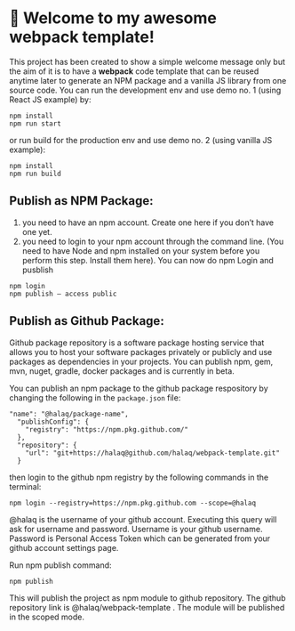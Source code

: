 # 🚀 Welcome to my awesome webpack template!

This project has been created to show a simple welcome message only but the aim of it is to have a **webpack** code template that can be reused anytime later to generate an NPM package and a vanilla JS library from one source code. You can run the development env and use demo no. 1 (using React JS example) by:

```
npm install
npm run start
```

or run build for the production env and use demo no. 2 (using vanilla JS example):

```
npm install
npm run build
```

## Publish as NPM Package:

1. you need to have an npm account. Create one here if you don’t have one yet.
2. you need to login to your npm account through the command line. (You need to have Node and npm installed on your system before you perform this step. Install them here). You can now do npm Login and pusblish

```
npm login
npm publish — access public
```

## Publish as Github Package:

Github package repository is a software package hosting service that allows you to host your software packages privately or publicly and use packages as dependencies in your projects. You can publish npm, gem, mvn, nuget, gradle, docker packages and is currently in beta.

You can publish an npm package to the github package respository by changing the following in the `package.json` file:

```
"name": "@halaq/package-name",
  "publishConfig": {
    "registry": "https://npm.pkg.github.com/"
  },
  "repository": {
    "url": "git+https://halaq@github.com/halaq/webpack-template.git"
  }
```

then login to the github npm registry by the following commands in the terminal:

```
npm login --registry=https://npm.pkg.github.com --scope=@halaq
```

@halaq is the username of your github account. Executing this query will ask for username and password. Username is your github username. Password is Personal Access Token which can be generated from your github account settings page.

Run npm publish command:

```
npm publish
```

This will publish the project as npm module to github repository. The github repository link is @halaq/webpack-template . The module will be published in the scoped mode.
